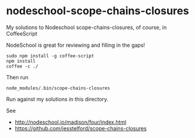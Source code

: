 # nodeschool-scope-chains-closures
My solutions to Nodeschool scope-chains-closures, of course, in CoffeeScript

NodeSchool is great for reviewing and filling in the gaps!

```
sudo npm install -g coffee-script
npm install
coffee -c ./
```
Then run
```
node_modules/.bin/scope-chains-closures
```

Run against my solutions in this directory.

See

* http://nodeschool.io/madison/four/index.html
* https://github.com/jesstelford/scope-chains-closures
